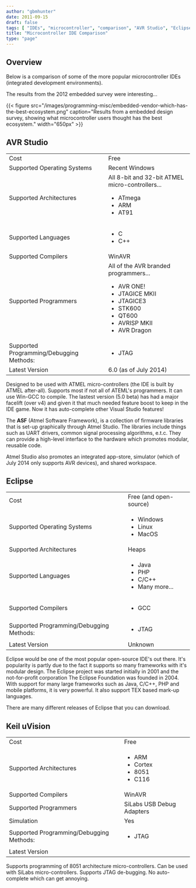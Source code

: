 ```yaml
---
author: "gbmhunter"
date: 2011-09-15
draft: false
tags: [ "IDEs", "microcontroller", "comparison", "AVR Studio", "Eclipse", "Keil uVision", "programming" ]
title: "Microcontroller IDE Comparison"
type: "page"
---
```


## Overview

Below is a comparison of some of the more popular microcontroller IDEs (integrated development environments).

The results from the 2012 embedded survey were interesting...

{{< figure src="/images/programming-misc/embedded-vendor-which-has-the-best-ecosystem.png" caption="Results from a embedded design survey, showing what microcontroller users thought has the best ecosystem."  width="650px" >}}

## AVR Studio

<table>
	<tbody>
		<tr>
			
<td >Cost
</td>
			
<td >Free
</td>
		</tr>
		<tr >
			
<td >Supported Operating Systems
</td>
			
<td >Recent Windows
</td>
		</tr>
		<tr >
			
<td >Supported Architectures
</td>
			
<td >All 8-bit and 32-bit ATMEL micro-controllers...
<ul>
	<li>ATmega</li>
	<li>ARM</li>
	<li>AT91</li>
</ul>
</td>
		</tr>
		<tr >
		
<td >Supported Languages
</td>
			
<td >
<ul>
	<li>C</li>
	<li>C++</li>
</ul>
	</td>
		</tr>
		<tr >
			
<td >Supported Compilers
</td>
			
<td >WinAVR
</td>
		</tr>
		<tr >
			
<td >Supported Programmers
</td>
			
<td >All of the AVR branded programmers...
				
<ul>
	<li>AVR ONE!</li>
	<li>JTAGICE MKII</li>
	<li>JTAGICE3</li>
	<li>STK600</li>
	<li>QT600</li>
	<li>AVRISP MKII</li>
	<li>AVR Dragon</li>
</ul>
			
</td>
		</tr>
		<tr >
			
<td >Supported Programming/Debugging Methods:
</td>
			
<td >
<ul>
	<li>JTAG</li>
</ul>
				
</td>
		</tr>
		<tr >
			
<td >Latest Version
</td>
			
<td >6.0 (as of July 2014)
</td>
		</tr>
	</tbody>
</table>

Designed to be used with ATMEL micro-controllers (the IDE is built by ATMEL after-all). Supports most if not all of ATEML's programmers. It can use Win-GCC to compile. The lastest version (5.0 beta) has had a major facelift (over v4) and given it that much needed feature boost to keep in the IDE game. Now it has auto-complete other Visual Studio features!

The **ASF** (Atmel Software Framework), is a collection of firmware libraries that is set-up graphically through Atmel Studio. The libraries include things such as UART drivers, common signal processing algorithms, e.t.c. They can provide a high-level interface to the hardware which promotes modular, reusable code.

Atmel Studio also promotes an integrated app-store, simulator (which of July 2014 only supports AVR devices), and shared workspace.

## Eclipse

<table>
	<tbody >
		<tr>
			<td>Cost</td>
			<td>Free (and open-source)</td>
		</tr>
		<tr>
			<td>Supported Operating Systems</td>
			<td>
				<ul>
					<li>Windows</li>
					<li>Linux</li>
					<li>MacOS</li>
				</ul>
			</td>
		</tr>
		<tr>
			<td>Supported Architectures</td>
			<td>Heaps</td>
		</tr>
		<tr>
			<td>Supported Languages</td>
			<td>
				<ul>
					<li>Java</li>
					<li>PHP</li>
					<li>C/C++</li>
					<li>Many more...</li>
				</ul>
		</tr>
		<tr>
			<td>Supported Compilers</td>
			<td>
			<ul>
	<li>GCC</li>
</ul>						
</td>
		</tr>
		<tr >
			
<td >Supported Programming/Debugging Methods:
</td>
			
<td >
<ul>
	<li>JTAG</li>
</ul>
</td>
		</tr>
		<tr >
			
<td >Latest Version
</td>
			
<td >Unknown
</td>
		</tr>
	</tbody>
</table>

Eclipse would be one of the most popular open-source IDE's out there. It's popularity is partly due to the fact it supports so many frameworks with it's modular design. The Eclipse project was started initially in 2001 and the not-for-profit corporation The Eclipse Foundation was founded in 2004. With support for many large frameworks such as Java, C/C++, PHP and mobile platforms, it is very powerful. It also support TEX based mark-up languages.

There are many different releases of Eclipse that you can download.


## Keil uVision

<table>
	<tbody >
		<tr >
<td >Cost
</td>
			
<td >Free
</td>
		</tr>
		<tr >
			
<td >Supported Architectures
</td>
			
<td >
<ul>
	<li>ARM</li>
	<li>Cortex</li>
	<li>8051</li>
	<li>C116</li>
</ul>
</tr>
		<tr >
			
<td >Supported Compilers
</td>
			
<td >WinAVR
</td>
		</tr>
		<tr >
			
<td >Supported Programmers
</td>
			
<td >SiLabs USB Debug Adapters
</td>
		</tr>
		<tr >
			
<td >Simulation
</td>
			
<td >Yes
</td>
		</tr>
		<tr >
			
<td >Supported Programming/Debugging Methods:
</td>
			
<td >
<ul>
	<li>JTAG</li>
</ul>
</td>
		</tr>
		<tr >
			
<td >Latest Version
</td>
			
<td >
</td>
		</tr>
	</tbody>
</table>

Supports programming of 8051 architecture micro-controllers. Can be used with SiLabs micro-controllers. Supports JTAG de-bugging. No auto-complete which can get annoying.
